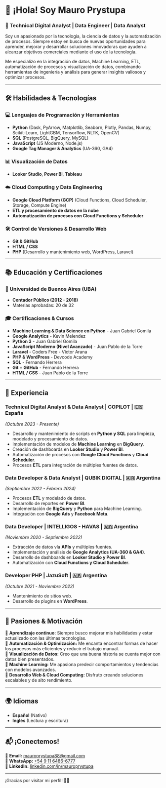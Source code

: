 # 👋 ¡Hola! Soy Mauro Prystupa  
### 🚀 Technical Digital Analyst | Data Engineer | Data Analyst  

Soy un apasionado por la tecnología, la ciencia de datos y la automatización de procesos. Siempre estoy en busca de nuevas oportunidades para aprender, mejorar y desarrollar soluciones innovadoras que ayuden a alcanzar objetivos comerciales mediante el uso de la tecnología.

Me especializo en la integración de datos, Machine Learning, ETL, automatización de procesos y visualización de datos, combinando herramientas de ingeniería y análisis para generar insights valiosos y optimizar procesos.

---

## 🛠 Habilidades & Tecnologías  

### 💻 Lenguajes de Programación y Herramientas  
- **Python** (Dask, PyArrow, Matplotlib, Seaborn, Plotly, Pandas, Numpy, Scikit-Learn, LightGBM, Tensorflow, NLTK, OpenCV)  
- **SQL** (PostgreSQL, BigQuery, MySQL)  
- **JavaScript** (JS Moderno, Node.js)  
- **Google Tag Manager & Analytics** (UA-360, GA4)  

### 📊 Visualización de Datos  
- **Looker Studio**, **Power BI**, **Tableau**  

### ☁️ Cloud Computing y Data Engineering  
- **Google Cloud Platform (GCP)** (Cloud Functions, Cloud Scheduler, Storage, Compute Engine)  
- **ETL y procesamiento de datos en la nube**  
- **Automatización de procesos con Cloud Functions y Scheduler**  

### 🛠 Control de Versiones & Desarrollo Web  
- **Git & GitHub**  
- **HTML / CSS**  
- **PHP** (Desarrollo y mantenimiento web, WordPress, Laravel)  

---

## 📚 Educación y Certificaciones  

### 📖 **Universidad de Buenos Aires (UBA)**
- **Contador Público (2012 - 2018)**  
- Materias aprobadas: 20 de 32  

### 🎓 **Certificaciones & Cursos**  
- **Machine Learning & Data Science en Python** - Juan Gabriel Gomila  
- **Google Analytics** - Kevin Melendez  
- **Python 3** - Juan Gabriel Gomila  
- **JavaScript Moderno (Nivel Avanzado)** - Juan Pablo de la Torre  
- **Laravel** - Coders Free - Victor Arana  
- **PHP & WordPress** - Devcode Academy  
- **SQL** - Fernando Herrera  
- **Git + GitHub** - Fernando Herrera  
- **HTML / CSS** - Juan Pablo de la Torre  

---

## 📌 Experiencia  

### **Technical Digital Analyst & Data Analyst** | **COPILOT** | 🇪🇸 España  
*(Octubre 2023 - Presente)*  
- Desarrollo y mantenimiento de scripts en **Python y SQL** para limpieza, modelado y procesamiento de datos.  
- Implementación de modelos de **Machine Learning** en **BigQuery**.  
- Creación de dashboards en **Looker Studio** y **Power BI**.  
- Automatización de procesos con **Google Cloud Functions** y **Cloud Scheduler**.  
- Procesos **ETL** para integración de múltiples fuentes de datos.  

### **Data Developer & Data Analyst** | **QUBIK DIGITAL** | 🇦🇷 Argentina  
*(Septiembre 2022 - Febrero 2024)*  
- Procesos **ETL** y modelado de datos.  
- Desarrollo de reportes en **Power BI**.  
- Implementación de **BigQuery** y **Python** para Machine Learning.  
- Integración con **Google Ads** y **Facebook Meta**.  

### **Data Developer** | **INTELLIGOS - HAVAS** | 🇦🇷 Argentina  
*(Noviembre 2020 - Septiembre 2022)*  
- Extracción de datos vía **APIs** y múltiples fuentes.  
- Implementación y análisis de **Google Analytics (UA-360 & GA4)**.  
- Desarrollo de dashboards en **Looker Studio y Power BI**.  
- Automatización con **Cloud Functions y Cloud Scheduler**.  

### **Developer PHP** | **JazuSoft** | 🇦🇷 Argentina  
*(Octubre 2021 - Noviembre 2022)*  
- Mantenimiento de sitios web.  
- Desarrollo de plugins en **WordPress**.  

---

## 🎯 Pasiones & Motivación  

🔹 **Aprendizaje continuo:** Siempre busco mejorar mis habilidades y estar actualizado con las últimas tecnologías.  
🔹 **Automatización & Optimización:** Me encanta encontrar formas de hacer los procesos más eficientes y reducir el trabajo manual.  
🔹 **Visualización de Datos:** Creo que una buena historia se cuenta mejor con datos bien presentados.  
🔹 **Machine Learning:** Me apasiona predecir comportamientos y tendencias con modelos avanzados.  
🔹 **Desarrollo Web & Cloud Computing:** Disfruto creando soluciones escalables y de alto rendimiento.  

---

## 🌍 Idiomas  
- **Español** (Nativo)  
- **Inglés** (Lectura y escritura)  

---

## 📬 ¡Conectemos!  

📧 **Email:** [mauroprystupa88@gmail.com](mailto:mauroprystupa88@gmail.com)  
📱 **WhatsApp:** [+54 9 11 6486-6777](https://wa.me/5491164866777)  
🔗 **LinkedIn:** [linkedin.com/in/mauroprystupa](https://www.linkedin.com/in/mauroprystupa/)  

---

¡Gracias por visitar mi perfil! 🚀✨  
